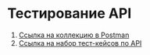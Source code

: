 # Тестирование API

1. [Ссылка на коллекцию в Postman](https://www.postman.com/telecoms-astronaut-57303809/workspace/test-workspace/collection/41969388-a93758c5-0e6c-4683-b456-eaf4b7962c18?action=share&creator=41969388&active-environment=41969388-b8833578-4947-4ef8-9ba6-792e60d7effd "ссылка на коллекцию")
2. [Ссылка на набор тест-кейсов по API](https://github.com/IMV227/api/blob/main/%D0%A2%D0%B5%D1%81%D1%82%D0%B8%D1%80%D0%BE%D0%B2%D0%B0%D0%BD%D0%B8%D0%B5%20Api.pdf "ссылка на тест-кейсы по API")
